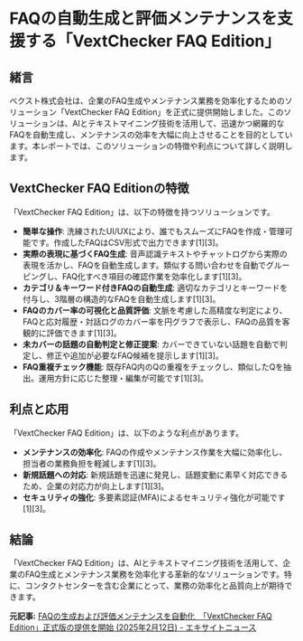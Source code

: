 # FAQの自動生成と評価メンテナンスを支援する「VextChecker FAQ Edition」

## 緒言

ベクスト株式会社は、企業のFAQ生成やメンテナンス業務を効率化するためのソリューション「VextChecker FAQ Edition」を正式に提供開始しました。このソリューションは、AIとテキストマイニング技術を活用して、迅速かつ網羅的なFAQを自動生成し、メンテナンスの効率を大幅に向上させることを目的としています。本レポートでは、このソリューションの特徴や利点について詳しく説明します。

## VextChecker FAQ Editionの特徴

「VextChecker FAQ Edition」は、以下の特徴を持つソリューションです。

- **簡単な操作**: 洗練されたUI/UXにより、誰でもスムーズにFAQを作成・管理可能です。作成したFAQはCSV形式で出力できます[1][3]。
- **実際の表現に基づくFAQ生成**: 音声認識テキストやチャットログから実際の表現を活かし、FAQを自動生成します。類似する問い合わせを自動でグルーピングし、FAQ化すべき項目の確認作業を効率化します[1][3]。
- **カテゴリ＆キーワード付きFAQの自動生成**: 適切なカテゴリとキーワードを付与し、3階層の構造的なFAQを自動生成します[1][3]。
- **FAQのカバー率の可視化と品質評価**: 文脈を考慮した高精度な判定により、FAQと応対履歴・対話ログのカバー率を円グラフで表示し、FAQの品質を客観的に評価できます[1][3]。
- **未カバーの話題の自動判定と修正提案**: カバーできていない話題を自動で判定し、修正や追加が必要なFAQ候補を提示します[1][3]。
- **FAQ重複チェック機能**: 既存FAQ内のQの重複をチェックし、類似したQを抽出。運用方針に応じた整理・編集が可能です[1][3]。

## 利点と応用

「VextChecker FAQ Edition」は、以下のような利点があります。

- **メンテナンスの効率化**: FAQの作成やメンテナンス作業を大幅に効率化し、担当者の業務負担を軽減します[1][3]。
- **新規話題への対応**: 新規話題を迅速に発見し、話題変動に素早く対応できるため、企業の対応力が向上します[1][3]。
- **セキュリティの強化**: 多要素認証(MFA)によるセキュリティ強化が可能です[1][3]。

## 結論

「VextChecker FAQ Edition」は、AIとテキストマイニング技術を活用して、企業のFAQ生成とメンテナンス業務を効率化する革新的なソリューションです。特に、コンタクトセンターを含む企業にとって、業務の効率化と品質向上が期待できます。

**元記事:** [FAQの生成および評価メンテナンスを自動化　「VextChecker FAQ Edition」正式版の提供を開始 (2025年2月12日) - エキサイトニュース](https://www.excite.co.jp/news/article/Atpress_425524/)